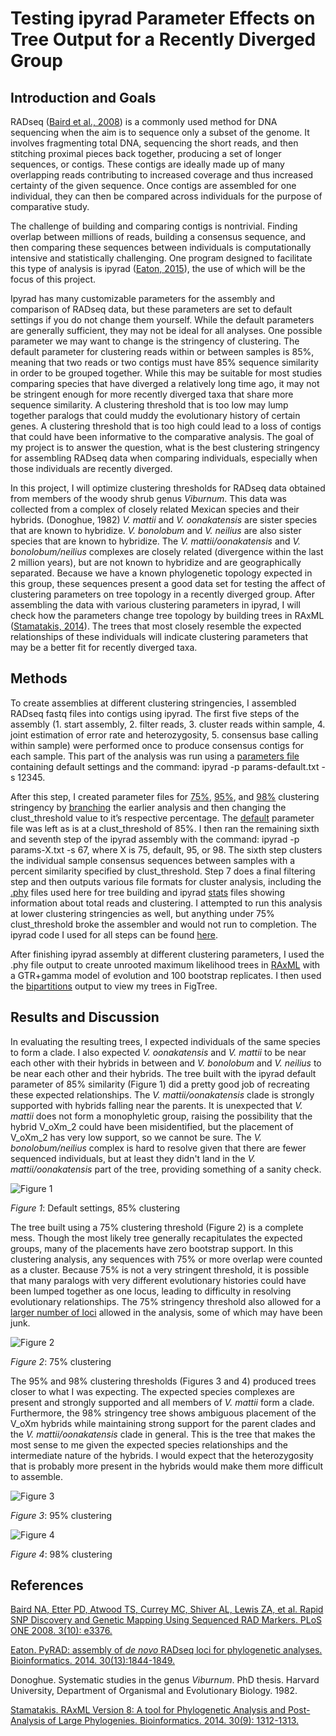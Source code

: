 # Testing ipyrad Parameter Effects on Tree Output for a Recently Diverged Group

## Introduction and Goals

RADseq ([Baird et al., 2008](http://journals.plos.org/plosone/article?id=10.1371/journal.pone.0003376)) is a commonly used method for DNA sequencing when the aim is to sequence only a subset of the genome. It involves fragmenting total DNA, sequencing the short reads, and then stitching proximal pieces back together, producing a set of longer sequences, or contigs. These contigs are ideally made up of many overlapping reads contributing to increased coverage and thus increased certainty of the given sequence. Once contigs are assembled for one individual, they can then be compared across individuals for the purpose of comparative study. 

The challenge of building and comparing contigs is nontrivial. Finding overlap between millions of reads, building a consensus sequence, and then comparing these sequences between individuals is computationally intensive and statistically challenging. One program designed to facilitate this type of analysis is ipyrad ([Eaton, 2015](http://bioinformatics.oxfordjournals.org/content/30/13/1844)), the use of which will be the focus of this project.

Ipyrad has many customizable parameters for the assembly and comparison of RADseq data, but these parameters are set to default settings if you do not change them yourself. While the default parameters are generally sufficient, they may not be ideal for all analyses. One possible parameter we may want to change is the stringency of clustering. The default parameter for clustering reads within or between samples is 85%, meaning that two reads or two contigs must have 85% sequence similarity in order to be grouped together. While this may be suitable for most studies comparing species that have diverged a relatively long time ago, it may not be stringent enough for more recently diverged taxa that share more sequence similarity. A clustering threshold that is too low may lump together paralogs that could muddy the evolutionary history of certain genes. A clustering threshold that is too high could lead to a loss of contigs that could have been informative to the comparative analysis. The goal of my project is to answer the question, what is the best clustering stringency for assembling RADseq data when comparing individuals, especially when those individuals are recently diverged.

In this project, I will optimize clustering thresholds for RADseq data obtained from members of the woody shrub genus *Viburnum*. This data was collected from a complex of closely related Mexican species and their hybrids. (Donoghue, 1982) *V. mattii* and *V. oonakatensis* are sister species that are known to hybridize. *V. bonolobum* and *V. neilius* are also sister species that are known to hybridize. The *V. mattii/oonakatensis* and *V. bonolobum/neilius* complexes are closely related (divergence within the last 2 million years), but are not known to hybridize and are geographically separated. Because we have a known phylogenetic topology expected in this group, these sequences present a good data set for testing the affect of clustering parameters on tree topology in a recently diverged group. After assembling the data with various clustering parameters in ipyrad, I will check how the parameters change tree topology by building trees in RAxML ([Stamatakis, 2014](http://bioinformatics.oxfordjournals.org/content/early/2014/01/21/bioinformatics.btu033.abstract?keytype=ref&ijkey=VTEqgUJYCDcf0kP)). The trees that most closely resemble the expected relationships of these individuals will indicate clustering parameters that may be a better fit for recently diverged taxa.

## Methods

To create assemblies at different clustering stringencies, I assembled RADseq fastq files into contigs using ipyrad. The first five steps of the assembly (1. start assembly, 2. filter reads, 3. cluster reads within sample, 4. joint estimation of error rate and heterozygosity, 5. consensus base calling within sample) were performed once to produce consensus contigs for each sample. This part of the analysis was run using a [parameters file](https://github.com/moeglein/phylobio_final_project/blob/master/code/params-default.txt) containing default settings and the command: ipyrad -p params-default.txt -s 12345. 

After this step, I created parameter files for [75%]( https://github.com/moeglein/phylobio_final_project/blob/master/code/params-75.txt), [95%]( https://github.com/moeglein/phylobio_final_project/blob/master/code/params-95.txt), and [98%]( https://github.com/moeglein/phylobio_final_project/blob/master/code/params-98.txt) clustering stringency by [branching](https://github.com/moeglein/phylobio_final_project/blob/master/code/ipyrad_code) the earlier analysis and then changing the clust_threshold value to it’s respective percentage. The [default](https://github.com/moeglein/phylobio_final_project/blob/master/code/params-default.txt) parameter file was left as is at a clust_threshold of 85%. I then ran the remaining sixth and seventh step of the ipyrad assembly with the command: ipyrad -p params-X.txt -s 67, where X is 75, default, 95, or 98. The sixth step clusters the individual sample consensus sequences between samples with a percent similarity specified by clust_threshold. Step 7 does a final filtering step and then outputs various file formats for cluster analysis, including the [.phy](https://github.com/moeglein/phylobio_final_project/tree/master/data) files used here for tree building and ipyrad [stats]( https://github.com/moeglein/phylobio_final_project/tree/master/data) files showing information about total reads and clustering. I attempted to run this analysis at lower clustering stringencies as well, but anything under 75% clust_threshold broke the assembler and would not run to completion. The ipyrad code I used for all steps can be found [here](https://github.com/moeglein/phylobio_final_project/blob/master/code/ipyrad_code).

After finishing ipyrad assembly at different clustering parameters, I used the .phy file output to create unrooted maximum likelihood trees in [RAxML](https://github.com/moeglein/phylobio_final_project/blob/master/code/default_tree.sh) with a GTR+gamma model of evolution and 100 bootstrap replicates. I then used the [bipartitions](https://github.com/moeglein/phylobio_final_project/blob/master/data/RAxML_bipartitions.default) output to view my trees in FigTree.


## Results and Discussion

In evaluating the resulting trees, I expected individuals of the same species to form a clade. I also expected *V. oonakatensis* and *V. mattii* to be near each other with their hybrids in between and *V. bonolobum* and *V. neilius* to be near each other and their hybrids. The tree built with the ipyrad default parameter of 85% similarity (Figure 1) did a pretty good job of recreating these expected relationships. The *V. mattii/oonakatensis* clade is strongly supported with hybrids falling near the parents. It is unexpected that *V. mattii* does not form a monophyletic group, raising the possibility that the hybrid V_oXm_2 could have been misidentified, but the placement of V_oXm_2 has very low support, so we cannot be sure. The *V. bonolobum/neilius* complex is hard to resolve given that there are fewer sequenced individuals, but at least they didn't land in the *V. mattii/oonakatensis* part of the tree, providing something of a sanity check.

![Figure 1](https://github.com/moeglein/phylobio_final_project/blob/master/figures/RAxML_bipartitions.default.png)

*Figure 1*: Default settings, 85% clustering

The tree built using a 75% clustering threshold (Figure 2) is a complete mess. Though the most likely tree generally recapitulates the expected groups, many of the placements have zero bootstrap support. In this clustering analysis, any sequences with 75% or more overlap were counted as a cluster. Because 75% is not a very stringent threshold, it is possible that many paralogs with very different evolutionary histories could have been lumped together as one locus, leading to difficulty in resolving evolutionary relationships. The 75% stringency threshold also allowed for a [larger number of loci](https://github.com/moeglein/phylobio_final_project/blob/master/data/RAxML_info.stringency_75) allowed in the analysis, some of which may have been junk. 

![Figure 2](https://github.com/moeglein/phylobio_final_project/blob/master/figures/RAxML_bipartitions.stringency_75.png)

*Figure 2*: 75% clustering

The 95% and 98% clustering thresholds (Figures 3 and 4) produced trees closer to what I was expecting. The expected species complexes are present and strongly supported and all members of *V. mattii* form a clade. Furthermore, the 98% stringency tree shows ambiguous placement of the V_oXm hybrids while maintaining strong support for the parent clades and the *V. mattii/oonakatensis* clade in general. This is the tree that makes the most sense to me given the expected species relationships and the intermediate nature of the hybrids. I would expect that the heterozygosity that is probably more present in the hybrids would make them more difficult to assemble.

![Figure 3](https://github.com/moeglein/phylobio_final_project/blob/master/figures/RAxML_bipartitions.stringency_95.png)

*Figure 3*: 95% clustering

![Figure 4](https://github.com/moeglein/phylobio_final_project/blob/master/figures/RAxML_bipartitions.stringency_98.png)

*Figure 4*: 98% clustering




## References

[Baird NA, Etter PD, Atwood TS, Currey MC, Shiver AL, Lewis ZA, et al. Rapid SNP Discovery and Genetic Mapping Using Sequenced RAD Markers. PLoS ONE 2008. 3(10): e3376.](http://journals.plos.org/plosone/article?id=10.1371/journal.pone.0003376)

[Eaton. PyRAD: assembly of *de novo* RADseq loci for phylogenetic analyses. Bioinformatics. 2014. 30(13):1844-1849.](http://bioinformatics.oxfordjournals.org/content/30/13/1844)

Donoghue. Systematic studies in the genus *Viburnum*. PhD thesis. Harvard University, Department of Organismal and Evolutionary Biology. 1982.

[Stamatakis. RAxML Version 8: A tool for Phylogenetic Analysis and Post-Analysis of Large Phylogenies. Bioinformatics. 2014. 30(9): 1312-1313.](http://bioinformatics.oxfordjournals.org/content/early/2014/01/21/bioinformatics.btu033.abstract?keytype=ref&ijkey=VTEqgUJYCDcf0kP)




